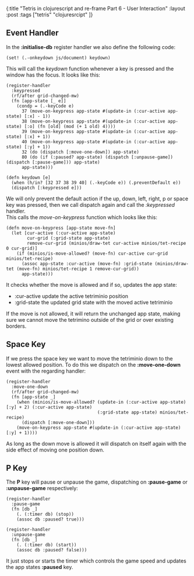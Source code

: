 {:title "Tetris in clojurescript and re-frame Part 6 - User Interaction"
 :layout :post
 :tags  ["tetris" "clojuresrcipt" ]}
 
## Event Handler

In the **:initialise-db** register handler we also define the following code:

    (set! (.-onkeydown js/document) keydown)

This will call the _keydown_ function whenever a key is pressed and the window has the focus. It looks like this:

    (register-handler
      :keypressed
      (rf/after grid-changed-mw)
      (fn [app-state [_ e]]
        (condp = (.-keyCode e)
          37 (move-on-keypress app-state #(update-in (:cur-active app-state) [:x] - 1))
          38 (move-on-keypress app-state #(update-in (:cur-active app-state) [:o] (fn [old] (mod (+ 1 old) 4))))
          39 (move-on-keypress app-state #(update-in (:cur-active app-state) [:x] + 1))
          40 (move-on-keypress app-state #(update-in (:cur-active app-state) [:y] + 1))
          32 (do (dispatch [:move-one-down]) app-state)
          80 (do (if (:paused? app-state) (dispatch [:unpause-game]) (dispatch [:pause-game])) app-state)
          app-state)))
    
    (defn keydown [e]
      (when (h/in? [32 37 38 39 40] (.-keyCode e)) (.preventDefault e))
      (dispatch [:keypressed e]))


We will only prevent the default action if the up, down, left, right, p or space key was pressed, 
then we call dispatch again and call the _:keypressed_ handler.  
This calls the _move-on-keypress_ function which looks like this:

    (defn move-on-keypress [app-state move-fn]
      (let [cur-active (:cur-active app-state)
            cur-grid (:grid-state app-state)
            remove-cur-grid (minios/draw-tet cur-active minios/tet-recipe 0 cur-grid)]
        (if (minios/is-move-allowed? (move-fn) cur-active cur-grid minios/tet-recipe)
          (assoc app-state :cur-active (move-fn) :grid-state (minios/draw-tet (move-fn) minios/tet-recipe 1 remove-cur-grid))
          app-state)))

It checks whether the move is allowed and if so, updates the app state:

* :cur-active update the active tetriminio position
* :grid-state the updated grid state with the moved active tetriminio

If the move is not allowed, it will return the unchanged app state, making sure we cannot move the tetrimino outside
of the grid or over existing borders.

## Space Key

If we press the space key we want to move the tetriminio down to the lowest allowed position. To do this we dispatch
on the **:move-one-down** event with the regarding handler:

    (register-handler
      :move-one-down
      (rf/after grid-changed-mw)
      (fn [app-state _]
        (when (minios/is-move-allowed? (update-in (:cur-active app-state) [:y] + 2) (:cur-active app-state)
                                       (:grid-state app-state) minios/tet-recipe)
          (dispatch [:move-one-down]))
        (move-on-keypress app-state #(update-in (:cur-active app-state) [:y] + 1))))

As long as the down move is allowed it will dispatch on itself again with the side effect of moving one position down.

## P Key

The **P** key will pause or unpause the game, dispatching on **:pause-game** or **:unpause-game** respectively:

    (register-handler
      :pause-game
      (fn [db _]
        (. (:timer db) (stop))
        (assoc db :paused? true)))
    
    (register-handler
      :unpause-game
      (fn [db _]
        (. (:timer db) (start))
        (assoc db :paused? false)))

It just stops or starts the timer which controls the game speed and updates the app states **:paused** key.